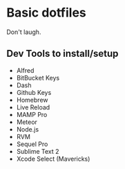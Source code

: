# Basic dotfiles

Don't laugh.

## Dev Tools to install/setup

* Alfred
* BitBucket Keys
* Dash
* Github Keys
* Homebrew
* Live Reload
* MAMP Pro
* Meteor
* Node.js
* RVM
* Sequel Pro
* Sublime Text 2
* Xcode Select (Mavericks)